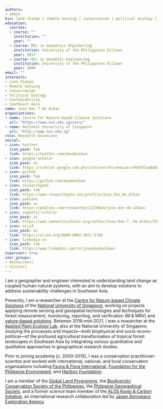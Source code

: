 ```yaml
---
authors:
- admin
bio: land change | remote sensing | conservation | political ecology | sustainability | Southeast Asia
education:
  courses:
  - course: ""
    institution: ""
    year: ""
  - course: MSc in Geomatics Engineering
    institution: University of the Philippines Diliman
    year: 2017
  - course: BSc in Geodetic Engineering
    institution: University of the Philippines Diliman
    year: 2000
email: ""
interests:
- Land Change
- Remote Sensing
- Conservation
- Political Ecology
- Sustainability
- Southeast Asia
name: Jose Don T De Alban
organizations:
- name: Centre for Nature-based Climate Solutions
  url: "https://www.nus.edu.sg/cncs/"
- name: National University of Singapore
  url: "http://www.nus.edu.sg"
role: Research Associate
social:
- icon: twitter
  icon_pack: fab
  link: https://twitter.com/dondealban
- icon: google-scholar
  icon_pack: ai
  link: https://scholar.google.com.ph/citations?hl=en&user=FKmfVlwAAAAJ
- icon: github
  icon_pack: fab
  link: https://github.com/dondealban
- icon: researchgate
  icon_pack: fab
  link: https://www.researchgate.net/profile/Jose_Don_De_Alban
- icon: publons
  icon_pack: ai
  link: https://publons.com/researcher/1179624/jose-don-de-alban/
- icon: semantic-scholar
  icon_pack: ai
  link: https://www.semanticscholar.org/author/Jose-Don-T.-De-Alban/37482984
- icon: orcid
  icon_pack: ai
  link: https://orcid.org/0000-0002-1671-5786
- icon: linkedin-in
  icon_pack: fab
  link: https://www.linkedin.com/in/josedondealban/
superuser: true
user_groups:
- Researchers
- Visitors
---
```

I am a geographer and engineer interested in understanding land change as coupled human-natural systems, with an aim to develop solutions to address sustainability challenges in Southeast Asia.

Presently, I am a researcher at the [Centre for Nature-based Climate Solutions](https://www.nus.edu.sg/cncs/jose-don-de-alban/) of the [National University of Singapore](http://www.nus.edu.sg), working on projects applying remote sensing and geospatial technologies and techniques for forest measurement, monitoring, reporting, and verification (M & MRV) and [nature-based solutions](https://www.nus.edu.sg/cncs/research/overview/). Between 2016–mid-2021, I was a researcher at the [Applied Plant Ecology Lab](https://www.appliedplantecology.org), also at the National University of Singapore, studying the processes and impacts—both biophysical and socio-econo-political—of the profound agricultural transformation of tropical forest landscapes in Southeast Asia by integrating various quantitative and qualitative approaches in geographical research studies. 

Prior to joining academia (c. 2000–2015), I was a conservation practitioner-scientist and worked with international, national, and local conservation organisations including [Fauna & Flora International](https://www.fauna-flora.org), [Foundation for the Philippine Environment](https://fpe.ph), and [Haribon Foundation](https://haribon.org.ph).

I am a member of the [Global Land Programme](https://glp.earth/users/jose-don-de-alban), the [Biodiversity Conservation Society of the Philippines](http://www.biodiversity.ph), the [Philippine Geographical Society](https://phgeographicalsociety.org), and a former science team member of the [ALOS Kyoto & Carbon Initiative](https://www.eorc.jaxa.jp/ALOS/en/kyoto/kyoto_index.htm), an international research collaboration led by [Japan Aerospace Exploration Agency](https://www.eorc.jaxa.jp/ALOS/a/en/activity/kc_e.htm).
